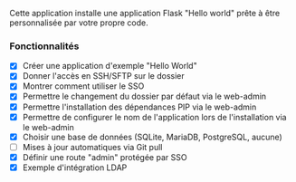 Cette application installe une application Flask "Hello world" prête à être personnalisée par votre propre code.

### Fonctionnalités
- [x] Créer une application d'exemple "Hello World"
- [x] Donner l'accès en SSH/SFTP sur le dossier
- [x] Montrer comment utiliser le SSO
- [x] Permettre le changement du dossier par défaut via le web-admin
- [x] Permettre l'installation des dépendances PIP via le web-admin
- [x] Permettre de configurer le nom de l'application lors de l'installation via le web-admin
- [x] Choisir une base de données (SQLite, MariaDB, PostgreSQL, aucune)
- [ ] Mises à jour automatiques via Git pull
- [x] Définir une route "admin" protégée par SSO
- [x] Exemple d'intégration LDAP
